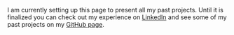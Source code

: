 I am currently setting up this page to present all my past projects.
Until it is finalized you can check out my experience on [LinkedIn](https://www.linkedin.com/in/jakoblundoe) and see some of my past projects on my [GitHub page](https://www.github.com/jakoblundoe).
